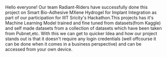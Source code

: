 Hello everyone! Our team Radiant-Riders have successfully done this project on Smart Bio-Adhesive MXene Hydrogel for Implant Integration as part of our participation for IIIT Sricity's Hackathon.This projects has it's Machine Learning Model trained and fine tuned from datasets(from Kaggle) and self made datasets from a collection of datasets which have been taken from Pubnet,etc.
                    With this we can get to quicker Idea and how our project stands out is that it doesn't require any login credentials (well offcourse it can be done when it comes in a business perspective) and can be accessed from your own device.
                    
